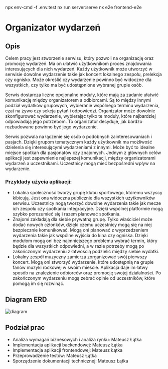 npx env-cmd -f .env.test nx run server:serve
nx e2e frontend-e2e

# Organizator wydarzeń

## Opis

Celem pracy jest stworzenie serwisu, który pozwoli na organizację oraz promocję wydarzeń.
Ma on ułatwić użytkownikom proces znajdowania interesujących dla nich wydarzeń. Każdy
użytkownik może utworzyć w serwisie dowolne wydarzenie takie jak koncert lokalnego
zespołu, prelekcja czy ognisko. Może określić czy wydarzenie powinno być widoczne dla
wszystkich, czy tylko ma być udostępnione wybranej grupie osób.

Serwis dostarcza liczne opcjonalne moduły, które mają za zadanie ułatwić komunikację
między organizatorem a odbiorcami. Są to między innymi podział wydatków grupowych,
wybieranie wspólnego terminu wydarzenia, czat na żywo czy sekcja pytań i odpowiedzi.
Organizator może dowolnie skonfigurować wydarzenie, wybierając tylko te moduły, które
najbardziej odpowiadają jego potrzebom. To organizator decyduje, jak bardzo rozbudowane
powinno być jego wydarzenie.

Serwis pozwala na łączenie się osób o podobnych zainteresowaniach i pasjach. Dzięki
grupom tematycznym każdy użytkownik ma możliwość dzielenia się interesującymi
wydarzeniami z innymi. Może być to idealne miejsce spotkań dla pasjonatów czy znajomych.
Jednym z głównych celów aplikacji jest zapewnienie najlepszej komunikacji, między
organizatorami wydarzeń a uczestnikami. Uczestnicy mogą mieć bezpośredni wpływ na
wydarzenie.

### Przykłady użycia aplikacji:
- Lokalna społeczność tworzy grupę klubu sportowego, któremu wszyscy kibicują. Jest
ona widoczna publicznie dla wszystkich użytkowników serwisu. Uczestnicy nogą
tworzyć dowolne wydarzenia takie jak mecze ich zespołu czy spotkania integracyjne.
Dzięki wspólnej platformie mogą szybko porozumieć się i razem planować spotkania.
- Znajomi zakładają dla siebie prywatną grupę. Tylko właściciel może dodać nowych
członków, dzięki czemu uczestnicy mogą się na niej bezpiecznie komunikować.
Mogą oni planować z wyprzedzeniem wydarzenia takie jak wspólne wyjścia do kina
czy ogniska. Dzięki modułom mogą oni bez najmniejszego problemu wybrać termin,
który będzie dla wszystkich odpowiedni, a w razie potrzeby mogą po zakończonym
wydarzeniu z łatwością podzielić między siebie wydatki.
- Lokalny zespół muzyczny zamierza zorganizować swój pierwszy koncert. Mogą oni
stworzyć wydarzenie, które udostępnią na grupie fanów muzyki rockowej w swoim
mieście. Aplikacja daje im łatwy sposób na znalezienie odbiorców oraz promocję
swojej działalności. Po zakończonym wydarzeniu mogą zebrać opinie od
uczestników, które pomogą im się rozwinąć.

## Diagram ERD

![diagram](https://user-images.githubusercontent.com/72691985/202010304-8e6999af-292e-40b2-a53d-7ebaa9f267fb.jpg)


## Podział prac

- Analiza wymagań biznesowych i analiza rynku: Mateusz Łątka
- Implementacja aplikacji backendowej: Mateusz Łątka
- Implementacja aplikacji frontendowej: Mateusz Łątka
- Przeprowadzenie testów: Mateusz Łątka
- Sporządzenie dokumentacji technicznej: Mateusz Łątka
